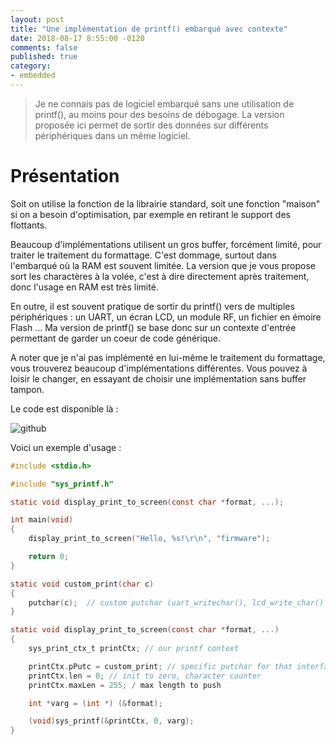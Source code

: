 ```yaml
---
layout: post
title: "Une implémentation de printf() embarqué avec contexte"
date: 2018-08-17 8:55:00 -0120
comments: false
published: true
category:
- embedded
---
```


> Je ne connais pas de logiciel embarqué sans une utilisation de printf(), au moins pour des besoins de débogage. La version proposée ici permet de sortir des données sur différents périphériques dans un même logiciel.

# Présentation

Soit on utilise la fonction de la librairie standard, soit une fonction "maison" si on a besoin d'optimisation, par exemple en retirant le support des flottants.

Beaucoup d'implémentations utilisent un gros buffer, forcément limité, pour traiter le traitement du formattage. C'est dommage, surtout dans l'embarqué où la RAM est souvent limitée. La version que je vous propose sort les charactères à la volée, c'est à dire directement après traitement, donc l'usage en RAM est très limité.

En outre, il est souvent pratique de sortir du printf() vers de multiples périphériques : un UART, un écran LCD, un module RF, un fichier en émoire Flash ... Ma version de printf() se base donc sur un contexte d'entrée permettant de garder un coeur de code générique.

A noter que je n'ai pas implémenté en lui-même le traitement du formattage, vous trouverez beaucoup d'implémentations différentes. Vous pouvez à loisir le changer, en essayant de choisir une implémentation sans buffer tampon.

Le code est disponible là :

![github](https://github.com/brasserie/sys_printf)

Voici un exemple d'usage :

```c
#include <stdio.h>

#include "sys_printf.h"

static void display_print_to_screen(const char *format, ...);

int main(void)
{
	display_print_to_screen("Hello, %s!\r\n", "firmware");

	return 0;
}

static void custom_print(char c)
{
	putchar(c);  // custom putchar (uart_writechar(), lcd_write_char() ...)
}

static void display_print_to_screen(const char *format, ...)
{
	sys_print_ctx_t printCtx; // our printf context

	printCtx.pPutc = custom_print; // specific putchar for that interface
	printCtx.len = 0; // init to zero, character counter
	printCtx.maxLen = 255; / max length to push

	int *varg = (int *) (&format);

	(void)sys_printf(&printCtx, 0, varg);
}
```
